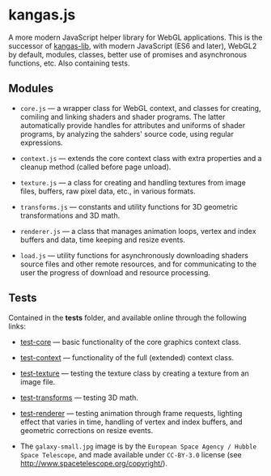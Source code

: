 # kangas.js
A more modern JavaScript helper library for WebGL applications.
This is the successor of [kangas-lib](https://github.com/idofilin/kangas-lib), with modern 
JavaScript (ES6 and later), WebGL2 by default, modules, classes, better use of promises and asynchronous functions, etc. Also containing tests.

Modules
--
- `core.js` &mdash; a wrapper class for WebGL context, and classes for
  creating, comiling and linking shaders and shader programs.
  The latter automatically provide handles for attributes and
  uniforms of shader programs, by analyzing the sahders'
  source code, using regular expressions.

- `context.js` &mdash; extends the core context class
  with extra properties and a cleanup method (called before page
  unload).

- `texture.js` &mdash; a class for creating and handling textures
  from image files, buffers, raw pixel data, etc., in various formats.

- `transforms.js` &mdash; constants and utility functions for 3D
  geometric transformations and 3D math.
  
- `renderer.js` &mdash; a class that manages animation loops, vertex
  and index buffers and data, time keeping and resize events.

- `load.js` &mdash; utility functions for asynchronously downloading
  shaders source files and other remote resources, and for
  communicating to the user the progress of download and resource processing. 

Tests
--
Contained in the __tests__ folder, and available online through the
following links:

- [test-core](https://filin.fi/kangas.js/tests/test-core.html)
  &mdash;
  basic functionality of the core graphics context class. 

- [test-context](https://filin.fi/kangas.js/tests/test-context.html)
  &mdash; functionality of the full (extended) context class.

- [test-texture](https://filin.fi/kangas.js/tests/test-texture.html)
  &mdash; testing the texture class by creating a texture from an image
  file.

- [test-transforms](https://filin.fi/kangas.js/tests/test-transforms.html)
  &mdash; testing 3D math. 

- [test-renderer](https://filin.fi/kangas.js/tests/test-renderer.html)
  &mdash;  testing animation through frame requests, lighting effect
  that varies in time, handling of vertex and index buffers, and
  geometric corrections on resize events.

- The `galaxy-small.jpg` image is by the `European Space Agency / Hubble Space Telescope`, and made available under `CC-BY-3.0` license (see http://www.spacetelescope.org/copyright/).

